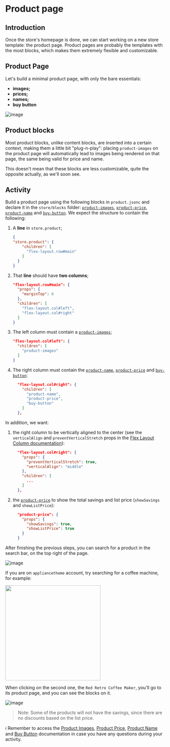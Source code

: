 # Product page

## Introduction

Once the store's homepage is done, we can start working on a new store template: the product page. Product pages are probably the templates with the most blocks, which makes them extremely flexible and customizable. 

## Product Page

Let's build a minimal product page, with only the bare essentials:

- **images;**
- **prices;**
- **names;**
- **buy button**

![image](https://user-images.githubusercontent.com/18701182/69375575-6b632780-0c87-11ea-85d2-41e1e858a33e.png)

## Product blocks

Most product blocks, unlike content blocks, are inserted into a certain context, making them a little bit "plug-n-play": placing `product-images` on the product page will automatically lead to images being rendered on that page, the same being valid for price and name.

This doesn't mean that these blocks are less customizable, quite the opposite actually, as we'll soon see.

## Activity

Build a product page using the following blocks in `product.jsonc` and declare it in the `store/blocks` folder: [`product-images`](https://developers.vtex.com/docs/vtex-store-components-productimages), [`product-price`](https://developers.vtex.com/docs/vtex-product-price#product-price), [`product-name`](https://developers.vtex.com/docs/vtex-store-components-productname) and [`buy-button`](https://developers.vtex.com/docs/vtex-store-components-buybutton). We expect the structure to contain the following:  

1. A **line** in `store.product`;

    ```json
    {
    "store.product": {
        "children": [
          "flex-layout.row#main"
        ]
      }
    }
    ```

2. That **line** should have **two columns**;

    ```json
    "flex-layout.row#main": { 
      "props": { 
        "marginTop": 6
      },
      "children": [
        "flex-layout.col#left",
        "flex-layout.col#right"
      ]
    }
    ```

3. The left column must contain a [`product-images`](https://developers.vtex.com/docs/vtex-store-components-productimages);

    ```json
    "flex-layout.col#left": {
      "children": [
        "product-images"
      ]
    }
    ```

4. The right column must contain the [`product-name`](https://developers.vtex.com/docs/vtex-store-components-productname), [`product-price`](https://developers.vtex.com/docs/vtex-product-price#product-price) and [`buy-button`](https://developers.vtex.com/docs/vtex-store-components-buybutton):

    ```json
      "flex-layout.col#right": {    
        "children": [
          "product-name",
          "product-price",
          "buy-button"
        ]
      },
    ```

In addition, we want:

1. the right column to be vertically aligned to the center (see the `verticalAlign` and `preventVerticalStretch` props in the [Flex Layout Column documentation](https://developers.vtex.com/docs/vtex-flex-layout#flex-layoutcol)):

    ```json
      "flex-layout.col#right": {    
        "props": {
          "preventVerticalStretch": true,
          "verticalAlign": "middle"
        },
        "children": [
          ...
        ]
      },
    ```

2. the [`product-price`](https://developers.vtex.com/docs/vtex-product-price#configuration) to show the total savings and list price (`showSavings` and `showListPrice`):

    ```json
      "product-price": {
        "props": {
          "showSavings": true,
          "showListPrice": true
        }
      }
    ```

After finishing the previous steps, you can search for a product in the search bar, on the top right of the page.

![image](https://user-images.githubusercontent.com/19495917/90903507-682ad280-e3a4-11ea-9781-77a9b111218b.png)


If you are on `appliancetheme` account, try searching for a coffee machine, for example:

<img src="https://user-images.githubusercontent.com/19495917/90903699-b049f500-e3a4-11ea-9e3e-6ad5f6a41333.png" height=300px>

When clicking on the second one, the `Red Retro Coffee Maker`, you'll go to its product page, and you can see the blocks on it.

![image](https://user-images.githubusercontent.com/19495917/90905481-9f9a7e80-e3a6-11ea-99c4-6a546e0000a3.png)

> Note: Some of the products will not have the savings, since there are no discounts based on the list price.

:information_source: Remember to access the [Product Images](https://developers.vtex.com/docs/vtex-store-components-productimages), [Product Price](https://developers.vtex.com/docs/vtex-product-price#product-price), [Product Name](https://developers.vtex.com/docs/vtex-store-components-productname) and [Buy Button](https://developers.vtex.com/docs/vtex-store-components-buybutton) documentation in case you have any questions during your activity. 

